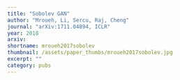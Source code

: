 ```yaml
---
title: "Sobolev GAN"
author: "Mroueh, Li, Sercu, Raj, Cheng"
journal: "arXiv:1711.04894, ICLR"
year: 2018
arxiv: 
shortname: mroueh2017sobolev
thumbnail: /assets/paper_thumbs/mroueh2017sobolev.jpg
excerpt: ""
category: pubs
---
```

